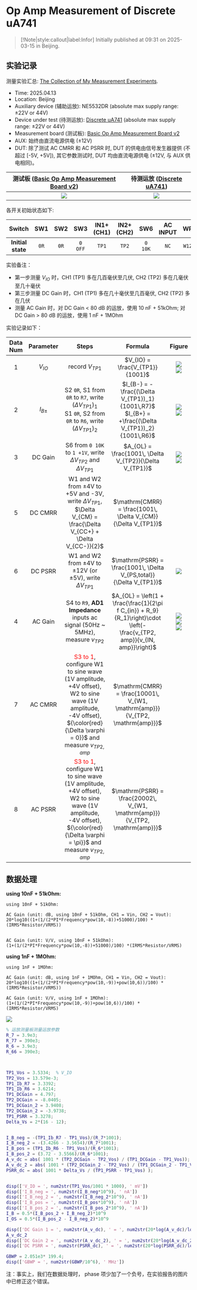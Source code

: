 # Op Amp Measurement of Discrete uA741


> [!Note|style:callout|label:Infor]
> Initially published at 09:31 on 2025-03-15 in Beijing.

## 实验记录

测量实验汇总: [The Collection of My Measurement Experiments](<Electronics/The Collection of My Measurement Experiments.md>).

- Time: 2025.04.13 
- Location: Beijing
- Auxiliary device (辅助运放): NE5532DR (absolute max supply range: ±22V or 44V)
- Device under test (待测运放): [Discrete uA741](<ElectronicDesigns/μA741 using Discrete BJTs (SOT-23).md>) (absolute max supply range: ±22V or 44V)
- Measurement board (测试板): [Basic Op Amp Measurement Board v2](<ElectronicDesigns/Basic Op Amp Measurement Board v2.md>)
- AUX: 始终由直流电源供电 (±12V)
- DUT: 除了测试 AC CMRR 和 AC PSRR 时, DUT 的供电由信号发生器提供 (不超过 [-5V, +5V]), 其它参数测试时, DUT 均由直流电源供电 (±12V, 与 AUX 供电相同)。


<div class='center'>

| 测试板 ([Basic Op Amp Measurement Board v2](<ElectronicDesigns/Basic Op Amp Measurement Board v2.md>)) | 待测运放 ([Discrete uA741](<ElectronicDesigns/μA741 using Discrete BJTs (SOT-23).md>)) |
|:-:|:-:|
 | <div class="center"><img src="https://imagebank-0.oss-cn-beijing.aliyuncs.com/VS-PicGo/2025-05-13-15-57-32_Basic Op Amp Measurement Board v2.png"/></div> | <div class="center"><img src="https://imagebank-0.oss-cn-beijing.aliyuncs.com/VS-PicGo/2025-05-23-11-14-31_Basic CMOS Op Amp using Discrete MOSFETs.png"/></div> |
</div>








各开关初始状态如下:
<div class='center'>

| Switch | SW1 | SW2 | SW3 | IN1+ (CH1) | IN2+ (CH2) | SW6 | AC INPUT | WP | DUTVCC |
|:-:|:-:|:-:|:-:|:-:|:-:|:-:|:-:|:-:|:-:|
 | **Initial state** | `0R` | `0R` | `0 OFF` | `TP1` | `TP2` | `0 10K` | `NC` | `W12` | `WP+-` or `AUX+-`  |

</div>









实验备注：
- 第一步测量 $V_{IO}$ 时，CH1 (TP1) 多在几百毫伏至几伏, CH2 (TP2) 多在几毫伏至几十毫伏
- 第三步测量 DC Gain 时，CH1 (TP1) 多在几十毫伏至几百毫伏, CH2 (TP2) 多在几伏
- 测量 AC Gain 时，对 DC Gain < 80 dB 的运放，使用 10 nF + 51kOhm; 对 DC Gain > 80 dB 的运放，使用 1 nF + 1MOhm








实验记录如下：
<div class='center'>

| Data Num | Parameter | Steps | Formula | Figure |
|:-:|:-:|:-:|:-:|:-:|
 | 1 | $V_{IO}$ |record $V_{TP1}$ | $V_{IO} = \frac{V_{TP1}}{1001}$  | <div class="center"><img src="https://imagebank-0.oss-cn-beijing.aliyuncs.com/VS-PicGo/2025-05-16-19-13-28_Op Amp Measurement of Discrete uA741.png"/></div><div class="center"><img src="https://imagebank-0.oss-cn-beijing.aliyuncs.com/VS-PicGo/2025-05-16-20-28-23_Op Amp Measurement of Discrete uA741.png"/></div> |
 | 2 | $I_{B\pm}$ |S2 `0R`, S1 from `0R` to `R7`, write $(\Delta V_{TP1})_{1}$ <br> S1 `0R`, S2 from `0R` to `R6`, write $(\Delta V_{TP1})_{2}$ | $I_{B-} = - \frac{(\Delta V_{TP1})_1}{1001\,R7}$ <br> $I_{B+} = +\frac{(\Delta V_{TP1})_2}{1001\,R6}$ | <div class="center"><img src="https://imagebank-0.oss-cn-beijing.aliyuncs.com/VS-PicGo/2025-05-16-19-15-41_Op Amp Measurement of Discrete uA741.png"/></div><div class="center"><img src="https://imagebank-0.oss-cn-beijing.aliyuncs.com/VS-PicGo/2025-05-16-19-21-17_Op Amp Measurement of Discrete uA741.png"/></div> |
 | 3 | DC Gain | S6 from `0 10K` to `1 +1V`, write $\Delta V_{TP2}$ and $\Delta V_{TP1}$ | $A_{OL} = \frac{1001\, \Delta V_{TP2}}{\Delta V_{TP1}}$  | <div class="center"><img src="https://imagebank-0.oss-cn-beijing.aliyuncs.com/VS-PicGo/2025-05-16-19-23-33_Op Amp Measurement of Discrete uA741.png"/></div><div class="center"><img src="https://imagebank-0.oss-cn-beijing.aliyuncs.com/VS-PicGo/2025-05-16-19-32-53_Op Amp Measurement of Discrete uA741.png"/></div> |
 | 5 | DC CMRR |W1 and W2 from ±4V to +5V and -3V, write $\Delta V_{TP1}$, $\Delta V_{CM} = \frac{\Delta V_{CC+} + \Delta V_{CC-}}{2}$ | $\mathrm{CMRR} = \frac{1001\, \Delta V_{CM}}{\Delta V_{TP1}}$ |  |
 | 6 | DC PSRR |W1 and W2 from ±4V to ±12V (or ±5V), write $\Delta V_{TP1}$ | $\mathrm{PSRR} = \frac{1001\, \Delta V_{PS,total}}{\Delta V_{TP1}}$ | <div class="center"><img src="https://imagebank-0.oss-cn-beijing.aliyuncs.com/VS-PicGo/2025-05-16-19-37-10_Op Amp Measurement of Discrete uA741.png"/></div> |
 | 4 | AC Gain | S4 to `R9`, **AD1 Impedance** inputs ac signal (50Hz ~ 5MHz), measure $v_{TP2}$ | $A_{OL} = \left(1 + \frac{\frac{1}{2\pi f C_{in}} + R_9}{R_1}\right)\cdot \left(- \frac{v_{TP2, amp}}{v_{IN, amp}}\right)$ | <div class="center"><img src="https://imagebank-0.oss-cn-beijing.aliyuncs.com/VS-PicGo/2025-05-16-20-06-59_Op Amp Measurement of Discrete uA741.png"/></div><div class="center"><img src="https://imagebank-0.oss-cn-beijing.aliyuncs.com/VS-PicGo/2025-05-16-20-08-31_Op Amp Measurement of Discrete uA741.png"/></div><div class="center"><img src="https://imagebank-0.oss-cn-beijing.aliyuncs.com/VS-PicGo/2025-05-16-20-10-02_Op Amp Measurement of Discrete uA741.png"/></div> |
 | 7 | AC CMRR | <span style='color:red'> S3 to 1</span>, configure W1 to sine wave (1V amplitude, +4V offset), W2 to sine wave (1V amplitude, -4V offset), ${\color{red}{\Delta \varphi = 0}}$ and measure $v_{TP2, amp}$ | $\mathrm{CMRR} = \frac{10001\, V_{W1, \mathrm{amp}}}{V_{TP2, \mathrm{amp}}}$ |  |
 | 8 | AC PSRR |<span style='color:red'> S3 to 1</span>, configure W1 to sine wave (1V amplitude, +4V offset), W2 to sine wave (1V amplitude, -4V offset), ${\color{red}{\Delta \varphi = \pi}}$ and measure $v_{TP2, amp}$ | $\mathrm{PSRR} = \frac{20002\, V_{W1, \mathrm{amp}}}{V_{TP2, \mathrm{amp}}}$ |  |

</div>


<!-- 
第二次测量：

<div class='center'>

| Data Num | Parameter | Steps | Formula | Figure |
|:-:|:-:|:-:|:-:|:-:|
 | 1 | $V_{IO}$ |record $V_{TP1}$ | $V_{IO} = \frac{V_{TP1}}{1001}$  | <div class="center"><img src="https://imagebank-0.oss-cn-beijing.aliyuncs.com/VS-PicGo/2025-05-16-20-35-00_Op Amp Measurement of Discrete uA741.png"/></div> |
 | 2 | $I_{B\pm}$ |S2 `0R`, S1 from `0R` to `R7`, write $(\Delta V_{TP1})_{1}$ <br> S1 `0R`, S2 from `0R` to `R6`, write $(\Delta V_{TP1})_{2}$ | $I_{B-} = - \frac{(\Delta V_{TP1})_1}{1001\,R7}$ <br> $I_{B+} = +\frac{(\Delta V_{TP1})_2}{1001\,R6}$ |  |
 | 3 | DC Gain | S6 from `0 10K` to `1 +1V`, write $\Delta V_{TP2}$ and $\Delta V_{TP1}$ | $A_{OL} = \frac{1001\, \Delta V_{TP2}}{\Delta V_{TP1}}$  |  |
 | 5 | DC CMRR |W1 and W2 from ±4V to +5V and -3V, write $\Delta V_{TP1}$, $\Delta V_{CM} = \frac{\Delta V_{CC+} + \Delta V_{CC-}}{2}$ | $\mathrm{CMRR} = \frac{1001\, \Delta V_{CM}}{\Delta V_{TP1}}$ |  |
 | 6 | DC PSRR |W1 and W2 from ±4V to ±12V (or ±5V), write $\Delta V_{TP1}$ | $\mathrm{PSRR} = \frac{1001\, \Delta V_{PS,total}}{\Delta V_{TP1}}$ |  |
 | 4 | AC Gain | S4 to `R9`, **AD1 Impedance** inputs ac signal (50Hz ~ 5MHz), measure $v_{TP2}$ | $A_{OL} = \left(1 + \frac{\frac{1}{2\pi f C_{in}} + R_9}{R_1}\right)\cdot \left(- \frac{v_{TP2, amp}}{v_{IN, amp}}\right)$ |  |
 | 7 | AC CMRR | <span style='color:red'> S3 to 1</span>, configure W1 to sine wave (1V amplitude, +4V offset), W2 to sine wave (1V amplitude, -4V offset), ${\color{red}{\Delta \varphi = 0}}$ and measure $v_{TP2, amp}$ | $\mathrm{CMRR} = \frac{10001\, V_{W1, \mathrm{amp}}}{V_{TP2, \mathrm{amp}}}$ |  |
 | 8 | AC PSRR |<span style='color:red'> S3 to 1</span>, configure W1 to sine wave (1V amplitude, +4V offset), W2 to sine wave (1V amplitude, -4V offset), ${\color{red}{\Delta \varphi = \pi}}$ and measure $v_{TP2, amp}$ | $\mathrm{PSRR} = \frac{20002\, V_{W1, \mathrm{amp}}}{V_{TP2, \mathrm{amp}}}$ |  |

</div>
 -->


<!-- 
ac gain 废弃数据
<div class="center"><img src="https://imagebank-0.oss-cn-beijing.aliyuncs.com/VS-PicGo/2025-05-16-20-02-59_Op Amp Measurement of Discrete uA741.png"/></div><div class="center"><img src="https://imagebank-0.oss-cn-beijing.aliyuncs.com/VS-PicGo/2025-05-16-19-56-21_Op Amp Measurement of Discrete uA741.png"/></div>
 -->


## 数据处理



**using 10nF + 51kOhm:**
``` script
using 10nF + 51kOhm:

AC Gain (unit: dB, using 10nF + 51kOhm, CH1 = Vin, CH2 = Vout):
20*log10((1+(1/(2*PI*Frequency*pow(10,-8))+51000)/100) *(IRMS*Resistor/VRMS))


AC Gain (unit: V/V, using 10nF + 51kOhm):
(1+(1/(2*PI*Frequency*pow(10,-8))+51000)/100) *(IRMS*Resistor/VRMS)

```

**using 1nF + 1MOhm:**
``` script
using 1nF + 1MOhm:

AC Gain (unit: dB, using 1nF + 1MOhm, CH1 = Vin, CH2 = Vout):
20*log10((1+(1/(2*PI*Frequency*pow(10,-9))+pow(10,6))/100) *(IRMS*Resistor/VRMS))

AC Gain (unit: V/V, using 1nF + 1MOhm):
(1+(1/(2*PI*Frequency*pow(10,-9))+pow(10,6))/100) *(IRMS*Resistor/VRMS)

```

<div class="center"><img src="https://imagebank-0.oss-cn-beijing.aliyuncs.com/VS-PicGo/2025-05-16-21-10-35_Op Amp Measurement of Discrete uA741.png"/></div>

``` matlab
% 运放测量板测量运放参数
R_7 = 3.9e3;
R_77 = 390e3;
R_6 = 3.9e3;
R_66 = 390e3;



TP1_Vos = 3.5334;  % V_IO
TP2_Vos = 13.579e-3;
TP1_Ib_R7 = 3.3392;
TP1_Ib_R6 = 3.6214;
TP1_DCGain = 4.797;
TP2_DCGain = -8.0405;
TP1_DCGain_2 = 3.9408;
TP2_DCGain_2 = -3.9738;
TP1_PSRR = 3.3278;
Delta_Vs = 2*(16 - 12);


I_B_neg = -(TP1_Ib_R7 - TP1_Vos)/(R_7*1001);
I_B_neg_2 = -(3.4266 - 3.5654)/(R_7*1001);
I_B_pos = (TP1_Ib_R6 - TP1_Vos)/(R_6*1001);
I_B_pos_2 = (3.72 - 3.5566)/(R_6*1001);
A_v_dc = abs( 1001 * (TP2_DCGain - TP2_Vos) / (TP1_DCGain - TP1_Vos));
A_v_dc_2 = abs( 1001 * (TP2_DCGain_2 - TP2_Vos) / (TP1_DCGain_2 - TP1_Vos));
PSRR_dc = abs( 1001 * Delta_Vs / (TP1_PSRR - TP1_Vos) );


disp(['V_IO = ', num2str(TP1_Vos/1001 * 1000), ' mV'])
disp(['I_B_neg = ', num2str(I_B_neg*10^9), ' nA'])
disp(['I_B_neg_2 = ', num2str(I_B_neg_2*10^9), ' nA'])
disp(['I_B_pos = ', num2str(I_B_pos*10^9), ' nA'])
disp(['I_B_pos_2 = ', num2str(I_B_pos_2*10^9), ' nA'])
I_B = 0.5*(I_B_pos_2 + I_B_neg_2)*10^9
I_OS = 0.5*(I_B_pos_2 - I_B_neg_2)*10^9

disp(['DC Gain 1 = ', num2str(A_v_dc), ' = ', num2str(20*log(A_v_dc)/log(10)), ' dB'])
A_v_dc_2
disp(['DC Gain 2 = ', num2str(A_v_dc_2), ' = ', num2str(20*log(A_v_dc_2)/log(10)), ' dB'])
disp(['DC PSRR = ', num2str(PSRR_dc), ' = ', num2str(20*log(PSRR_dc)/log(10)), ' dB'])

GBWP = 2.051e3* 199.4;
disp(['GBWP = ', num2str(GBWP/10^6), ' MHz'])


```

注：事实上，我们在数据处理时， phase 项少加了一个负号，在实验报告的图片中已修正这个错误。